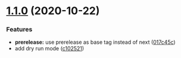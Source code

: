 # [1.1.0](https://github.com/metroline/docker-semver-tags/compare/v1.0.0...v1.1.0) (2020-10-22)


### Features

* **prerelease:** use prerelease as base tag instead of next ([017c45c](https://github.com/metroline/docker-semver-tags/commit/017c45ce6116d090f0968dd9a31745c963b0502b))
* add dry run mode ([c102521](https://github.com/metroline/docker-semver-tags/commit/c10252107977762da40f52d4d96bd8f89cbcd04c))
